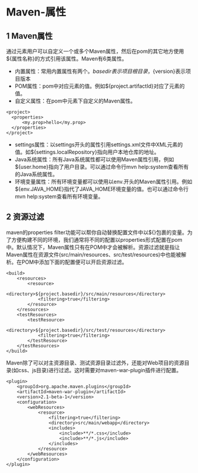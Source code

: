 ﻿# Maven-属性

## 1 Maven属性

通过<properties>元素用户可以自定义一个或多个Maven属性，然后在pom的其它地方使用${属性名称}的方式引用该属性。Maven有6类属性。

* 内置属性：常用内置属性有两个。${basedir}表示项目根目录，${version}表示项目版本
* POM属性：pom中对应元素的值。例如${project.artifactId}对应了<project><artifactId>元素的值。
* 自定义属性：在pom中<properties>元素下自定义的Maven属性。

```
<project>
  <properties>
      <my.prop>hello</my.prop>
  </properties>
</project>
```

* settings属性：以settings开头的属性引用settings.xml文件中XML元素的值。如${settings.localRepository}指向用户本地仓库的地址。
* Java系统属性：所有Java系统属性都可以使用Maven属性引用，例如${user.home}指向了用户目录。可以通过命令行mvn help:system查看所有的Java系统属性。
* 环境变量属性：所有环境变量都可以使用以env.开头的Maven属性引用。例如${env.JAVA_HOME}指代了JAVA_HOME环境变量的值。也可以通过命令行mvn help:system查看所有环境变量。

## 2 资源过滤

maven的properties filter功能可以帮你自动替换配置文件中以${}包裹的变量。为了方便构建不同的环境，我们通常将不同的配置以properties形式配置在pom 中。默认情况下，Maven属性只有在POM中才会被解析。资源过滤就是指让Maven属性在资源文件(src/main/resources、src/test/resources)中也能被解析。在POM中添加下面的配置便可以开启资源过滤。

```
<build>
    <resources>
        <resource>
            <directory>${project.basedir}/src/main/resources</directory>
            <filtering>true</filtering>
        </resource>
    </resources>
    <testResources>
        <testResource>
            <directory>${project.basedir}/src/test/resources</directory>
            <filtering>true</filtering>
        </testResource>
    </testResources>
</build>
```

Maven除了可以对主资源目录、测试资源目录过滤外，还能对Web项目的资源目录(如css、js目录)进行过滤。这时需要对maven-war-plugin插件进行配置。

```
<plugin>
    <groupId>org.apache.maven.plugins</groupId>
    <artifactId>maven-war-plugin</artifactId>
    <version>2.1-beta-1</version>
    <configuration>
        <webResources>
            <resource>
                <filtering>true</filtering>
                <directory>src/main/webapp</directory>
                <includes>
                    <include>**/*.css</include>
                    <include>**/*.js</include>
                </includes>
            </resource>
        </webResources>
    </configuration>
</plugin>
```
